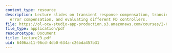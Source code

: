 ```yaml
---
content_type: resource
description: Lecture slides on transient response compensation, transient and steady-state
  error compensation, and evaluating different PD controllers.
file: https://ol-ocw-studio-app-production.s3.amazonaws.com/courses/2-004-systems-modeling-and-control-ii-fall-2007/6406aa1196cd4db0634ac26bda457b31_lecture23.pdf
file_type: application/pdf
resourcetype: Document
title: lecture23.pdf
uid: 6406aa11-96cd-4db0-634a-c26bda457b31
---
```

